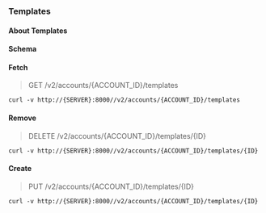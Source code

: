 ### Templates

#### About Templates

#### Schema



#### Fetch

> GET /v2/accounts/{ACCOUNT_ID}/templates

```curl
curl -v http://{SERVER}:8000//v2/accounts/{ACCOUNT_ID}/templates
```

#### Remove

> DELETE /v2/accounts/{ACCOUNT_ID}/templates/{ID}

```curl
curl -v http://{SERVER}:8000//v2/accounts/{ACCOUNT_ID}/templates/{ID}
```

#### Create

> PUT /v2/accounts/{ACCOUNT_ID}/templates/{ID}

```curl
curl -v http://{SERVER}:8000//v2/accounts/{ACCOUNT_ID}/templates/{ID}
```

